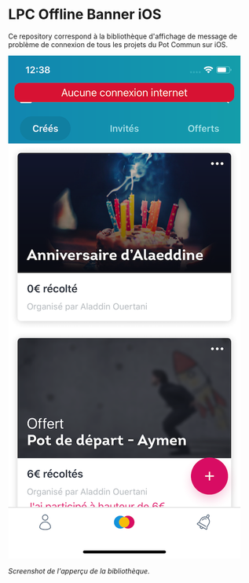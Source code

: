 # LPC Offline Banner iOS

Ce repository correspond à la bibliothèque d'affichage de message de problème de connexion de tous les projets du Pot Commun sur iOS.

![image](./LPC_Offline_Banner_Demo.png)

*Screenshot de l'apperçu de la bibliothèque.*